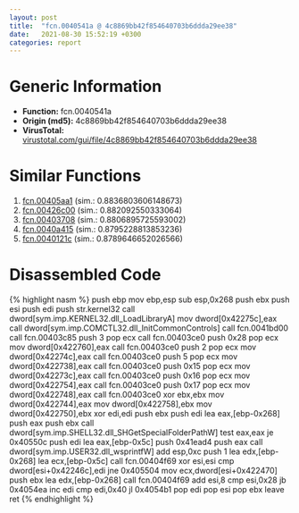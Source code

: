```yaml
---
layout: post
title:  "fcn.0040541a @ 4c8869bb42f854640703b6ddda29ee38"
date:   2021-08-30 15:52:19 +0300
categories: report
---
```


# Generic Information
- **Function:** fcn.0040541a
- **Origin (md5):** 4c8869bb42f854640703b6ddda29ee38
- **VirusTotal:** [virustotal.com/gui/file/4c8869bb42f854640703b6ddda29ee38][virustotal_ref]



# Similar Functions

1. [fcn.00405aa1][similar_1_ref] (sim.: 0.8836803606148673)
2. [fcn.00426c00][similar_2_ref] (sim.: 0.882092550333064)
3. [fcn.00403708][similar_3_ref] (sim.: 0.8806895725593002)
4. [fcn.0040a415][similar_4_ref] (sim.: 0.8795228813853236)
5. [fcn.0040121c][similar_5_ref] (sim.: 0.8789646652026566)


# Disassembled Code

{% highlight nasm %}
push ebp
mov ebp,esp
sub esp,0x268
push ebx
push esi
push edi
push str.kernel32
call dword[sym.imp.KERNEL32.dll_LoadLibraryA]
mov dword[0x42275c],eax
call dword[sym.imp.COMCTL32.dll_InitCommonControls]
call fcn.0041bd00
call fcn.00403c85
push 3
pop ecx
call fcn.00403ce0
push 0x28
pop ecx
mov dword[0x422760],eax
call fcn.00403ce0
push 2
pop ecx
mov dword[0x42274c],eax
call fcn.00403ce0
push 5
pop ecx
mov dword[0x422738],eax
call fcn.00403ce0
push 0x15
pop ecx
mov dword[0x42273c],eax
call fcn.00403ce0
push 0x16
pop ecx
mov dword[0x422754],eax
call fcn.00403ce0
push 0x17
pop ecx
mov dword[0x422748],eax
call fcn.00403ce0
xor ebx,ebx
mov dword[0x422744],eax
mov dword[0x422758],ebx
mov dword[0x422750],ebx
xor edi,edi
push ebx
push edi
lea eax,[ebp-0x268]
push eax
push ebx
call dword[sym.imp.SHELL32.dll_SHGetSpecialFolderPathW]
test eax,eax
je 0x40550c
push edi
lea eax,[ebp-0x5c]
push 0x41ead4
push eax
call dword[sym.imp.USER32.dll_wsprintfW]
add esp,0xc
push 1
lea edx,[ebp-0x268]
lea ecx,[ebp-0x5c]
call fcn.00404f69
xor esi,esi
cmp dword[esi+0x42246c],edi
jne 0x405504
mov ecx,dword[esi+0x422470]
push ebx
lea edx,[ebp-0x268]
call fcn.00404f69
add esi,8
cmp esi,0x28
jb 0x4054ea
inc edi
cmp edi,0x40
jl 0x4054b1
pop edi
pop esi
pop ebx
leave 
ret 
{% endhighlight %}


[similar_1_ref]: /report/fcn.00405aa1@e38ba004520fa1a86a35b63e8d5843ef
[similar_2_ref]: /report/fcn.00426c00@1123b7aa5760238fe93045e585b8234c
[similar_3_ref]: /report/fcn.00403708@1123b7aa5760238fe93045e585b8234c
[similar_4_ref]: /report/fcn.0040a415@418e0921f3a9bd4f5bc0dcc59623b5a1
[similar_5_ref]: /report/fcn.0040121c@de21a548b66aa6c0b17491b6a31e14fa
[virustotal_ref]: https://www.virustotal.com/gui/file/4c8869bb42f854640703b6ddda29ee38